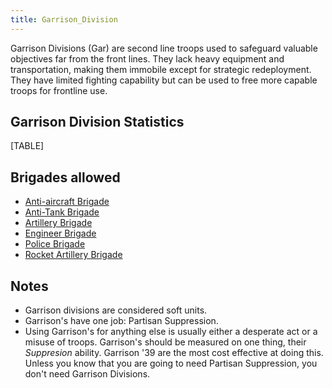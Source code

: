 ```yaml
---
title: Garrison_Division
---
```

Garrison Divisions (Gar) are second line troops used to safeguard
valuable objectives far from the front lines. They lack heavy equipment
and transportation, making them immobile except for strategic
redeployment. They have limited fighting capability but can be used to
free more capable troops for frontline use.

##  Garrison Division Statistics 

[TABLE]

##  Brigades allowed 

-   [Anti-aircraft
    Brigade](/wiki/Anti-aircraft_Brigade "Anti-aircraft Brigade")
-   [Anti-Tank Brigade](/wiki/Anti-Tank_Brigade "Anti-Tank Brigade")
-   [Artillery Brigade](/wiki/Artillery_Brigade "Artillery Brigade")
-   [Engineer Brigade](/wiki/Engineer_Brigade "Engineer Brigade")
-   [Police Brigade](/wiki/Police_Brigade "Police Brigade")
-   [Rocket Artillery
    Brigade](/wiki/Rocket_Artillery_Brigade "Rocket Artillery Brigade")

##  Notes 

-   Garrison divisions are considered soft units.
-   Garrison's have one job: Partisan Suppression.
-   Using Garrison's for anything else is usually either a desperate act
    or a misuse of troops. Garrison's should be measured on one thing,
    their *Suppresion* ability. Garrison '39 are the most cost effective
    at doing this. Unless you know that you are going to need Partisan
    Suppression, you don't need Garrison Divisions.
